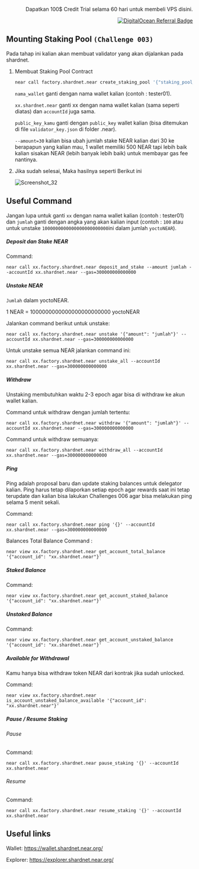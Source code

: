 <p align="right">Dapatkan 100$ Credit Trial selama 60 hari untuk membeli VPS disini.</p>
<p align="right"><a href="https://www.digitalocean.com/?refcode=825d86d58739&utm_campaign=Referral_Invite&utm_medium=Referral_Program&utm_source=badge"><img src="https://web-platforms.sfo2.cdn.digitaloceanspaces.com/WWW/Badge%201.svg" alt="DigitalOcean Referral Badge" /></a></p>

## Mounting Staking Pool `(Challenge 003)`

Pada tahap ini kalian akan membuat validator yang akan dijalankan pada shardnet.

1. Membuat Staking Pool Contract

    ```bash
    near call factory.shardnet.near create_staking_pool '{"staking_pool_id": "nama_wallet", "owner_id": "xx.shardnet.near", "stake_public_key": "public_key_kamu", "reward_fee_fraction": {"numerator": 5, "denominator": 100}, "code_hash":"DD428g9eqLL8fWUxv8QSpVFzyHi1Qd16P8ephYCTmMSZ"}' --accountId="xx.shardnet.near" --amount=30 --gas=300000000000000
    ```
    
    `nama_wallet` ganti dengan nama wallet kalian (contoh : tester01).
    
    `xx.shardnet.near` ganti xx dengan nama wallet kalian (sama seperti diatas) dan `accountId` juga sama.
    
    `public_key_kamu` ganti dengan `public_key` wallet kalian (bisa ditemukan di file `validator_key.json` di folder .near).
    
    `--amount=30` kalian bisa ubah jumlah stake NEAR kalian dari 30 ke berapapun yang kalian mau, 1 wallet memiliki 500 NEAR tapi lebih baik kalian sisakan NEAR (lebih banyak lebih baik) untuk membayar gas fee nantinya.


2. Jika sudah selesai, Maka hasilnya seperti Berikut ini

    ![Screenshot_32](https://user-images.githubusercontent.com/35837931/180383828-272a660e-0a1a-4252-a5f4-880e3961e49f.png)



## Useful Command

Jangan lupa untuk ganti `xx` dengan nama wallet kalian (contoh : tester01) dan `jumlah` ganti dengan angka yang akan kalian input (contoh : `100` atau untuk unstake `1000000000000000000000000`ini dalam jumlah `yoctoNEAR`).

##### Deposit dan Stake NEAR

Command:
```
near call xx.factory.shardnet.near deposit_and_stake --amount jumlah --accountId xx.shardnet.near --gas=300000000000000
```
##### Unstake NEAR
`Jumlah` dalam yoctoNEAR.

1 NEAR = 1000000000000000000000000 yoctoNEAR

Jalankan command berikut untuk unstake:
```
near call xx.factory.shardnet.near unstake '{"amount": "jumlah"}' --accountId xx.shardnet.near --gas=300000000000000
```
Untuk unstake semua NEAR jalankan command ini:
```
near call xx.factory.shardnet.near unstake_all --accountId xx.shardnet.near --gas=300000000000000
```
##### Withdraw

Unstaking membutuhkan waktu 2-3 epoch agar bisa di withdraw ke akun wallet kalian. 

Command untuk withdraw dengan jumlah tertentu:
```
near call xx.factory.shardnet.near withdraw '{"amount": "jumlah"}' --accountId xx.shardnet.near --gas=300000000000000
```
Command untuk withdraw semuanya:
```
near call xx.factory.shardnet.near withdraw_all --accountId xx.shardnet.near --gas=300000000000000
```

##### Ping

Ping adalah proposal baru dan update staking balances untuk delegator kalian. Ping harus tetap dilaporkan setiap epoch agar rewards saat ini tetap terupdate dan kalian bisa lakukan Challenges 006 agar bisa melakukan ping selama 5 menit sekali.

Command:
```
near call xx.factory.shardnet.near ping '{}' --accountId xx.shardnet.near --gas=300000000000000
```
Balances Total Balance Command :

```
near view xx.factory.shardnet.near get_account_total_balance '{"account_id": "xx.shardnet.near"}'
```
##### Staked Balance
Command:
```
near view xx.factory.shardnet.near get_account_staked_balance '{"account_id": "xx.shardnet.near"}'
```
##### Unstaked Balance
Command:
```
near view xx.factory.shardnet.near get_account_unstaked_balance '{"account_id": "xx.shardnet.near"}'
```
##### Available for Withdrawal
Kamu hanya bisa withdraw token NEAR dari kontrak jika sudah unlocked.

Command:
```
near view xx.factory.shardnet.near is_account_unstaked_balance_available '{"account_id": "xx.shardnet.near"}'
```
##### Pause / Resume Staking
###### Pause
Command:
```
near call xx.factory.shardnet.near pause_staking '{}' --accountId xx.shardnet.near
```
###### Resume
Command:
```
near call xx.factory.shardnet.near resume_staking '{}' --accountId xx.shardnet.near
```
## Useful links

Wallet: https://wallet.shardnet.near.org/

Explorer: https://explorer.shardnet.near.org/ 
